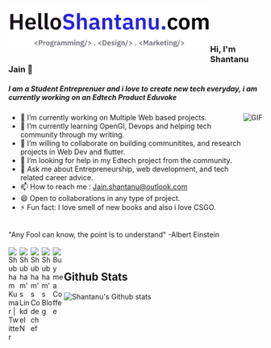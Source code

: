 <img align="left"  width="400px" src="https://github.com/helloshantanu/helloshantanu/blob/master/logo_eduvoke/HelloShantanu.png" />
<br> <br> <br> 

### Hi, I'm Shantanu Jain 👋

##### I am a Student Entreprenuer and i love to create new tech everyday, i am currently working on an Edtech Product Eduvoke

  
  <img align="right" alt="GIF" height="200px" src="https://media.giphy.com/media/USV0ym3bVWQJJmNu3N/giphy.gif" />



- 🔭 I’m currently working on Multiple Web based projects. 
- 🌱 I’m currently learning OpenGl, Devops and helping tech community through my writing.
- 👯 I’m willing to collaborate on building communitites, and research projects in Web Dev and flutter.
- 🤔 I’m looking for help in my Edtech project from the community.
- 💬 Ask me about Entrepreneurship, web development, and tech related career advice.
- 📫 How to reach me : Jain.shantanu@outlook.com
- 😄 Open to collaborations in any type of project.
- ⚡ Fun fact: I love smell of new books and also i love CSGO.

<br>
"Any Fool can know, the point is to understand" -Albert Einstein
<br>
<br>
<a href="https://twitter.com/airgonaut_mind">
  <img align="left" alt="Shubham Kumar | Twitter" width="22px" src="https://cdn.jsdelivr.net/npm/simple-icons@v3/icons/twitter.svg" />
</a>
<a href="https://www.linkedin.com/in/techshantanu">
  <img align="left" alt="Shubham's LinkdeIN" width="22px" src="https://cdn.jsdelivr.net/npm/simple-icons@v3/icons/linkedin.svg" />
</a>
<a href="https://www.codechef.com/users/helloshantanu">
  <img align="left" alt="Shubham's Codechef" width="22px" src="https://cdn.jsdelivr.net/npm/simple-icons@v3/icons/codechef.svg" />
</a>
<a href="https://medium.com/@helloshantanu">
  <img align="left" alt="Shubham's Blog" width="22px" src="https://cdn.jsdelivr.net/npm/simple-icons@3.0.1/icons/medium.svg" />
</a>
<a href="https://www.buymeacoffee.com/helloshantanu">
  <img align="left" alt="Buy me a Coffee" width="22px" src="https://cdn.jsdelivr.net/npm/simple-icons@3.0.1/icons/buymeacoffee.svg" />
</a>

<br>

## Github Stats

![Shantanu's Github stats](https://github-readme-stats.vercel.app/api?username=helloshantanu&show_icons=true&theme=algolia)
